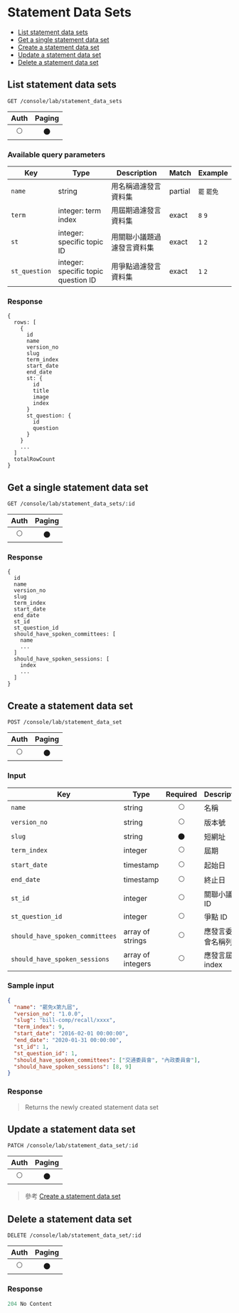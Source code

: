 # Statement Data Sets

- [List statement data sets](#list-statement-data-sets)
- [Get a single statement data set](#get-a-single-statement-data-set)
- [Create a statement data set](#create-a-statement-data-set)
- [Update a statement data set](#update-a-statement-data-set)
- [Delete a statement data set](#delete-a-statement-data-set)

## List statement data sets
```
GET /console/lab/statement_data_sets
```

| Auth | Paging |
| :---: | :---: |
| 🌕 | 🌑 |

### Available query parameters

| Key | Type | Description | Match | Example |
| --- | --- | --- | --- | --- |
| `name` | string | 用名稱過濾發言資料集 | partial | `罷` `罷免` |
| `term` | integer: term index | 用屆期過濾發言資料集 | exact | `8` `9` |
| `st` | integer: specific topic ID | 用關聯小議題過濾發言資料集 | exact | `1` `2` |
| `st_question` | integer: specific topic question ID | 用爭點過濾發言資料集 | exact | `1` `2` |

### Response
```
{
  rows: [
    {
      id
      name
      version_no
      slug
      term_index
      start_date
      end_date
      st: {
        id
        title
        image
        index
      }
      st_question: {
        id
        question
      }
    }
    ...
  ]
  totalRowCount
}
```

## Get a single statement data set
```
GET /console/lab/statement_data_sets/:id
```

| Auth | Paging |
| :---: | :---: |
| 🌕 | 🌑 |

### Response
```
{
  id
  name
  version_no
  slug
  term_index
  start_date
  end_date
  st_id
  st_question_id
  should_have_spoken_committees: [
    name
    ...
  ]
  should_have_spoken_sessions: [
    index
    ...
  ]
}
```

## Create a statement data set
```
POST /console/lab/statement_data_set
```

| Auth | Paging |
| :---: | :---: |
| 🌕 | 🌑 |

### Input

| Key | Type | Required | Description |
| --- | --- | :---: | --- |
| `name` | string | 🌕 | 名稱 |
| `version_no` | string | 🌕 | 版本號 |
| `slug` | string | 🌑 | 短網址 |
| `term_index` | integer | 🌕 | 屆期 |
| `start_date` | timestamp | 🌕 | 起始日 |
| `end_date` | timestamp | 🌕 | 終止日 |
| `st_id` | integer | 🌕 | 關聯小議題 ID |
| `st_question_id` | integer | 🌕 | 爭點 ID |
| `should_have_spoken_committees` | array of strings | 🌕 | 應發言委員會名稱列表 |
| `should_have_spoken_sessions` | array of integers | 🌕 | 應發言屆期 index |

### Sample input
```json
{
  "name": "罷免x第九屆",
  "version_no": "1.0.0",
  "slug": "bill-comp/recall/xxxx",
  "term_index": 9,
  "start_date": "2016-02-01 00:00:00",
  "end_date": "2020-01-31 00:00:00",
  "st_id": 1,
  "st_question_id": 1,
  "should_have_spoken_committees": ["交通委員會", "內政委員會"],
  "should_have_spoken_sessions": [8, 9]
}
```

### Response
> Returns the newly created statement data set

## Update a statement data set
```
PATCH /console/lab/statement_data_set/:id
```

| Auth | Paging |
| :---: | :---: |
| 🌕 | 🌑 |

> 參考 [Create a statement data set](#create-a-statement-data-set)

## Delete a statement data set
```
DELETE /console/lab/statement_data_set/:id
```

| Auth | Paging |
| :---: | :---: |
| 🌕 | 🌑 |

### Response
```javascript
204 No Content
```
